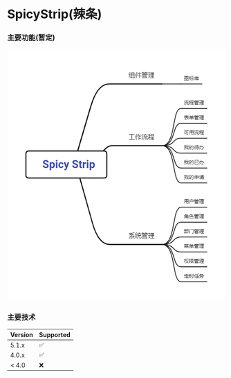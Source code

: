 # SpicyStrip(辣条)

### 主要功能(暂定)

![Spicy Strip](Spicy%20Strip.png)


 ### 主要技术
| Version | Supported          |
| ------- | ------------------ |
| 5.1.x   | :white_check_mark: |
| 4.0.x   | :white_check_mark: |
| < 4.0   | :x:                |
